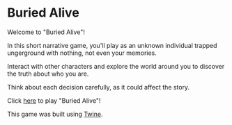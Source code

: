 # Buried Alive

Welcome to "Buried Alive"!

In this short narrative game, you'll play as an unknown individual trapped ungerground with nothing, not even your memories.

Interact with other characters and explore the world around you to discover the truth about who you are.

Think about each decision carefully, as it could affect the story. 

Click [here](https://juliacj.itch.io/buried-alive) to play "Buried Alive"!

This game was built using [Twine](https://twinery.org/). 

